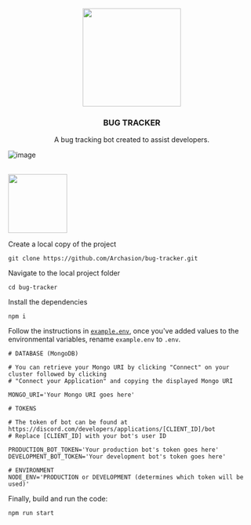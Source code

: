 <br>
<p align="center"><img src="https://user-images.githubusercontent.com/59822256/203636654-05f07e3d-7a97-45a3-aebe-66073fe19c61.png" width="200"></p>
<h3 align="center">BUG TRACKER</h3>
<p align="center">A bug tracking bot created to assist developers.</p>

![image](https://user-images.githubusercontent.com/59822256/203636819-59f960c4-23aa-4121-92eb-f0edce567086.png)

<br>

<img src="https://user-images.githubusercontent.com/59822256/203636876-1b08e854-ebdb-4bb5-b849-403193bd078e.png" width="120">

Create a local copy of the project
```git
git clone https://github.com/Archasion/bug-tracker.git
```

Navigate to the local project folder
```shell
cd bug-tracker
```

Install the dependencies
```shell
npm i
```

Follow the instructions in [`example.env`](.env.example), once you've added values to the environmental variables, rename `example.env` to `.env`.
```shell
# DATABASE (MongoDB)

# You can retrieve your Mongo URI by clicking "Connect" on your cluster followed by clicking
# "Connect your Application" and copying the displayed Mongo URI

MONGO_URI='Your Mongo URI goes here'

# TOKENS

# The token of bot can be found at https://discord.com/developers/applications/[CLIENT_ID]/bot
# Replace [CLIENT_ID] with your bot's user ID

PRODUCTION_BOT_TOKEN='Your production bot's token goes here'
DEVELOPMENT_BOT_TOKEN='Your development bot's token goes here'

# ENVIRONMENT
NODE_ENV='PRODUCTION or DEVELOPMENT (determines which token will be used)'
```

Finally, build and run the code:
```shell
npm run start
```
